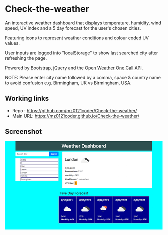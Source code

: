 # Check-the-weather

An interactive weather dashboard that displays temperature, humidity, wind speed, UV index and a 5 day forecast for the user's chosen cities.  

Featuring icons to represent weather conditions and colour coded UV values.  

User inputs are logged into "localStorage" to show last searched city after refreshing the page. 

Powered by Bootstrap, jQuery and the [Open Weather One Call API](https://openweathermap.org/api/one-call-api).    

NOTE: Please enter city name followed by a comma, space & country name to avoid confusion e.g. Birmingham, UK vs Birmingham, USA. 

## Working links
* Repo : https://github.com/mz0121coder/Check-the-weather/
* Main URL: https://mz0121coder.github.io/Check-the-weather/

## Screenshot
![Check-the-weather-screenshot](assets/Check-the-weather-screenshot.png)  

